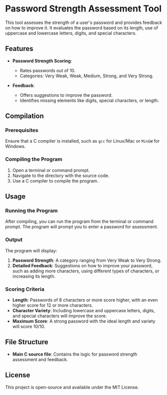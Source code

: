 # Password Strength Assessment Tool

This tool assesses the strength of a user's password and provides feedback on how to improve it. It evaluates the password based on its length, use of uppercase and lowercase letters, digits, and special characters.

## Features

- **Password Strength Scoring**: 
  - Rates passwords out of 10.
  - Categories: Very Weak, Weak, Medium, Strong, and Very Strong.
  
- **Feedback**: 
  - Offers suggestions to improve the password.
  - Identifies missing elements like digits, special characters, or length.

## Compilation

### Prerequisites
Ensure that a C compiler is installed, such as `gcc` for Linux/Mac or `MinGW` for Windows.

### Compiling the Program

1. Open a terminal or command prompt.
2. Navigate to the directory with the source code.
3. Use a C compiler to compile the program.

## Usage

### Running the Program

After compiling, you can run the program from the terminal or command prompt. The program will prompt you to enter a password for assessment.

### Output

The program will display:
1. **Password Strength**: A category ranging from Very Weak to Very Strong.
2. **Detailed Feedback**: Suggestions on how to improve your password, such as adding more characters, using different types of characters, or increasing its length.

### Scoring Criteria

- **Length**: Passwords of 8 characters or more score higher, with an even higher score for 12 or more characters.
- **Character Variety**: Including lowercase and uppercase letters, digits, and special characters will improve the score.
- **Maximum Score**: A strong password with the ideal length and variety will score 10/10.

## File Structure

- **Main C source file**: Contains the logic for password strength assessment and feedback.

## License

This project is open-source and available under the MIT License.
